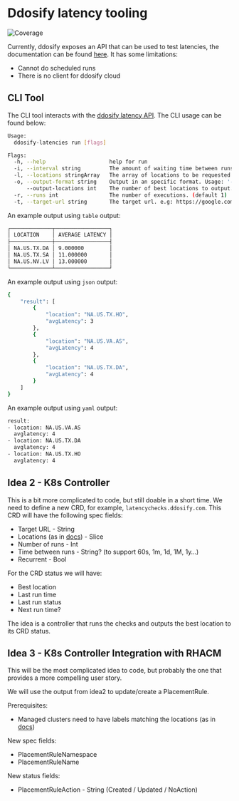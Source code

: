 # Ddosify latency tooling
![Coverage](https://img.shields.io/badge/Coverage-79.3%25-brightgreen)

Currently, ddosify exposes an API that can be used to test latencies, the documentation can be found [here](https://docs.ddosify.com/cloud/api/latency-testing-api). It has some limitations:

* Cannot do scheduled runs
* There is no client for ddosify cloud

## CLI Tool

The CLI tool interacts with the [ddosify latency API](https://docs.ddosify.com/cloud/api/latency-testing-api). The CLI usage can be found below:

~~~sh
Usage:
  ddosify-latencies run [flags]

Flags:
  -h, --help                    help for run
  -i, --interval string         The amount of waiting time between runs. (default "1m")
  -l, --locations stringArray   The array of locations to be requested. e.g: NA.US.*,NA.EU.* (default [EU.ES.*])
  -o, --output-format string    Output in an specific format. Usage: '-o [ table | yaml | json ]' (default "table")
      --output-locations int    The number of best locations to output. (default 1)
  -r, --runs int                The number of executions. (default 1)
  -t, --target-url string       The target url. e.g: https://google.com
~~~

An example output using `table` output:

~~~sh
┌─────────────┬─────────────────┐
│ LOCATION    │ AVERAGE LATENCY │
├─────────────┼─────────────────┤
│ NA.US.TX.DA │ 9.000000        │
│ NA.US.TX.SA │ 11.000000       │
│ NA.US.NV.LV │ 13.000000       │
└─────────────┴─────────────────┘
~~~

An example output using `json` output:

~~~sh
{
    "result": [
        {
            "location": "NA.US.TX.HO",
            "avgLatency": 3
        },
        {
            "location": "NA.US.VA.AS",
            "avgLatency": 4
        },
        {
            "location": "NA.US.TX.DA",
            "avgLatency": 4
        }
    ]
}
~~~

An example output using `yaml` output:

~~~sh
result:
- location: NA.US.VA.AS
  avglatency: 4
- location: NA.US.TX.DA
  avglatency: 4
- location: NA.US.TX.HO
  avglatency: 4
~~~

## Idea 2 - K8s Controller

This is a bit more complicated to code, but still doable in a short time. We need to define a new CRD, for example, `latencychecks.ddosify.com`. This CRD will have the following spec fields:

* Target URL - String
* Locations (as in [docs](https://docs.ddosify.com/cloud/api/latency-testing-api#example-usages-of-locations-object)) - Slice
* Number of runs - Int
* Time between runs - String? (to support 60s, 1m, 1d, 1M, 1y…)
* Recurrent - Bool

For the CRD status we will have:

* Best location
* Last run time
* Last run status
* Next run time?

The idea is a controller that runs the checks and outputs the best location to its CRD status.

## Idea 3 - K8s Controller Integration with RHACM

This will be the most complicated idea to code, but probably the one that provides a more compelling user story.

We will use the output from idea2 to update/create a PlacementRule.

Prerequisites:

* Managed clusters need to have labels matching the locations (as in [docs](https://docs.ddosify.com/cloud/api/latency-testing-api#example-usages-of-locations-object))

New spec fields:

* PlacementRuleNamespace
* PlacementRuleName

New status fields:

* PlacementRuleAction - String (Created / Updated / NoAction)